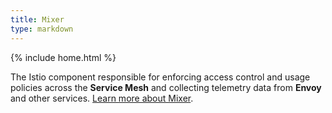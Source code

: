 ```yaml
---
title: Mixer
type: markdown
---
```

{% include home.html %}

The Istio component responsible for enforcing access control and usage policies across the **Service Mesh** and collecting telemetry data
from **Envoy** and other services.
[Learn more about Mixer]({{home}}/docs/concepts/policy-and-control/mixer.html).
